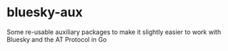 # bluesky-aux
Some re-usable auxiliary packages to make it slightly easier to work with Bluesky and the AT Protocol in Go
